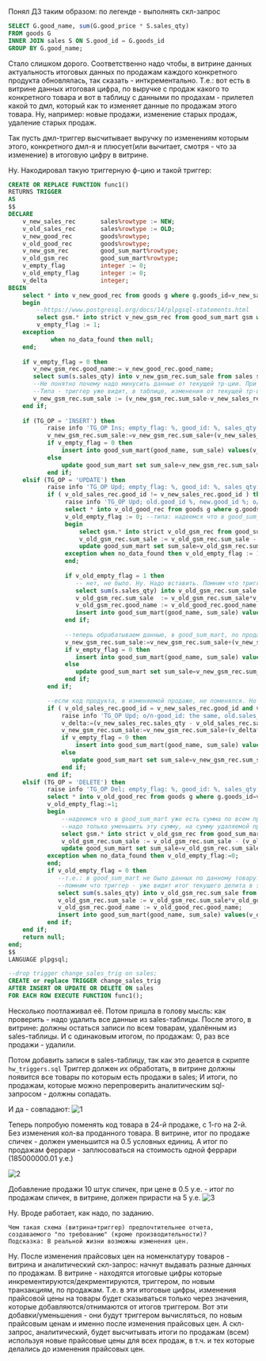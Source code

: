 Понял ДЗ таким образом: по легенде - выполнять скл-запрос
```sql
SELECT G.good_name, sum(G.good_price * S.sales_qty)
FROM goods G
INNER JOIN sales S ON S.good_id = G.goods_id
GROUP BY G.good_name;
```

Стало слишком дорого.
Соответственно надо чтобы, в витрине данных актуальность итоговых данных по продажам каждого конкретного продукта обновлялась, так сказать - инткрементально.
Т.е.: вот есть в витрине данных итоговая цифра, по выручке с продаж какого то конкретного товара и вот в таблицу с данными по продахам - прилетел какой то дмл, который как то изменяет данные по продажам этого товара.
Ну, например: новые продажи, изменение старых продаж, удаление старых продаж.

Так пусть дмл-триггер высчитывает выручку по изменениям которым этого, конкретного дмл-я и плюсует(или вычитает, смотря - что за изменение) в итоговую цифру в витрине.

Ну. Накодировал такую триггерную ф-цию и такой триггер:
```sql
CREATE OR REPLACE FUNCTION func1() 
RETURNS TRIGGER
AS
$$
DECLARE
    v_new_sales_rec       sales%rowtype := NEW;
    v_old_sales_rec       sales%rowtype := OLD;
    v_new_good_rec        goods%rowtype;
    v_old_good_rec        goods%rowtype;
    v_new_gsm_rec         good_sum_mart%rowtype;
    v_old_gsm_rec         good_sum_mart%rowtype;
    v_empty_flag          integer := 0;
    v_old_empty_flag      integer := 0;
    v_delta               integer;
BEGIN
    select * into v_new_good_rec from goods g where g.goods_id=v_new_sales_rec.good_id;
    begin
        --https://www.postgresql.org/docs/14/plpgsql-statements.html
        select gsm.* into strict v_new_gsm_rec from good_sum_mart gsm where gsm.good_name=v_new_good_rec.good_name;
        v_empty_flag := 1;
    exception
            when no_data_found then null;
    end;
    
    if v_empty_flag = 0 then
       v_new_gsm_rec.good_name:= v_new_good_rec.good_name;
       select sum(s.sales_qty) into v_new_gsm_rec.sum_sale from sales s where s.good_id=v_new_sales_rec.good_id;
       --Не понятно почему надо минусить данные от текущей тр-ции. При том что она - ещё не закоммитилась. 
       --Типа - триггер уже видит, в таблице, изменения от текущей тр-ции?
       v_new_gsm_rec.sum_sale := (v_new_gsm_rec.sum_sale-v_new_sales_rec.sales_qty)*v_new_good_rec.good_price;
    end if;
    
    if (TG_OP = 'INSERT') then
           raise info 'TG_OP Ins; empty_flag: %, good_id: %, sales_qty: %, price: %;', v_empty_flag, v_new_sales_rec.good_id, v_new_sales_rec.sales_qty, v_new_good_rec.good_price; 
           v_new_gsm_rec.sum_sale:=v_new_gsm_rec.sum_sale+(v_new_sales_rec.sales_qty*v_new_good_rec.good_price);
           if v_empty_flag = 0 then
               insert into good_sum_mart(good_name, sum_sale) values(v_new_gsm_rec.good_name, v_new_gsm_rec.sum_sale);
           else
               update good_sum_mart set sum_sale=v_new_gsm_rec.sum_sale where good_name=v_new_gsm_rec.good_name;
           end if;
    elsif (TG_OP = 'UPDATE') then
           raise info 'TG_OP Upd; empty_flag: %, good_id: %, sales_qty: %, price: %;', v_empty_flag, v_new_sales_rec.good_id, v_new_sales_rec.sales_qty, v_new_good_rec.good_price; 
           if ( v_old_sales_rec.good_id != v_new_sales_rec.good_id ) then
                raise info 'TG_OP Upd; old.good_id %, new.good_id %; o/n sales_qty: the same', v_old_sales_rec.good_id, v_new_sales_rec.good_id;
                select * into v_old_good_rec from goods g where g.goods_id=v_old_sales_rec.good_id;
                v_old_empty_flag := 0; --типа: надеемся что в good_sum_mart - уже есть строка с данными по старому продукту.
                begin
                    select gsm.* into strict v_old_gsm_rec from good_sum_mart gsm where gsm.good_name=v_old_good_rec.good_name;
                    v_old_gsm_rec.sum_sale := v_old_gsm_rec.sum_sale - (v_old_sales_rec.sales_qty*v_old_good_rec.good_price);
                    update good_sum_mart set sum_sale=v_old_gsm_rec.sum_sale where good_name=v_old_gsm_rec.good_name;
                exception when no_data_found then v_old_empty_flag := 1;
                end;
                
                if v_old_empty_flag = 1 then
                   -- нет, не было. Ну. Надо вставить. Помним что триггер: уже видит результат выполнения апдейта над sales;
                   select sum(s.sales_qty) into v_old_gsm_rec.sum_sale from sales s where s.good_id=v_old_sales_rec.good_id;
                   v_old_gsm_rec.sum_sale  := v_old_gsm_rec.sum_sale*v_old_good_rec.good_price;
                   v_old_gsm_rec.good_name := v_old_good_rec.good_name;
                   insert into good_sum_mart(good_name, sum_sale) values(v_old_gsm_rec.good_name, v_old_gsm_rec.sum_sale);
                end if;
                
                --теперь обрабатываем данные, в good_sum_mart, по продаже по продукту с новым good_id;
                v_new_gsm_rec.sum_sale:=v_new_gsm_rec.sum_sale+(v_new_sales_rec.sales_qty*v_new_good_rec.good_price);
                if v_empty_flag = 0 then
                   insert into good_sum_mart(good_name, sum_sale) values(v_new_gsm_rec.good_name, v_new_gsm_rec.sum_sale);
                else
                   update good_sum_mart set sum_sale=v_new_gsm_rec.sum_sale where good_name=v_new_gsm_rec.good_name;
                end if;
           end if;

           --если код продукта, в изменяемой продаже, не поменялся. Но поменялось кол-во проданного продукта.
           if ( v_old_sales_rec.good_id = v_new_sales_rec.good_id and v_old_sales_rec.sales_qty != v_new_sales_rec.sales_qty ) then
               raise info 'TG_OP Upd; o/n-good_id: the same, old.sales_qty: %, new.sales_qty: %', v_old_sales_rec.sales_qty, v_new_sales_rec.sales_qty;
               v_delta:=(v_new_sales_rec.sales_qty - v_old_sales_rec.sales_qty);
               v_new_gsm_rec.sum_sale:=v_new_gsm_rec.sum_sale+(v_delta*v_new_good_rec.good_price);
               if v_empty_flag = 0 then
                   insert into good_sum_mart(good_name, sum_sale) values(v_new_gsm_rec.good_name, v_new_gsm_rec.sum_sale);
               else
                  update good_sum_mart set sum_sale=v_new_gsm_rec.sum_sale where good_name=v_new_gsm_rec.good_name;
               end if;
           end if;
    elsif (TG_OP = 'DELETE') then
           raise info 'TG_OP Del; empty_flag: %, good_id: %, sales_qty: %', v_empty_flag, v_old_sales_rec.good_id, v_old_sales_rec.sales_qty; 
           select * into v_old_good_rec from goods g where g.goods_id=v_old_sales_rec.good_id;
           v_old_empty_flag:=1;
           begin
               --надеемся что в good_sum_mart уже есть сумма по всем продажам данного товара.
               --надо только уменьшить эту сумму, на сумму удаляемой продажи.
               select gsm.* into strict v_old_gsm_rec from good_sum_mart gsm where gsm.good_name=v_old_good_rec.good_name;
               v_old_gsm_rec.sum_sale := v_old_gsm_rec.sum_sale - (v_old_sales_rec.sales_qty*v_old_good_rec.good_price);
               update good_sum_mart set sum_sale=v_old_gsm_rec.sum_sale where good_name=v_old_gsm_rec.good_name;
           exception when no_data_found then v_old_empty_flag:=0;
           end; 
           if v_old_empty_flag = 0 then
              --т.е.: в good_sum_mart не было данных по данному товару. Ну. Надо вставить.
              --помним что триггер - уже видит итог текущего делита в sales;
              select sum(s.sales_qty) into v_old_gsm_rec.sum_sale from sales s where s.good_id=v_old_sales_rec.good_id;
              v_old_gsm_rec.sum_sale := v_old_gsm_rec.sum_sale*v_old_good_rec.good_price;
              v_old_gsm_rec.good_name := v_old_good_rec.good_name;
              insert into good_sum_mart(good_name, sum_sale) values(v_old_gsm_rec.good_name, v_old_gsm_rec.sum_sale);
           end if;
    end if;
    return null;
end;
$$
LANGUAGE plpgsql;
```

```sql
--drop trigger change_sales_trig on sales;
CREATE or replace TRIGGER change_sales_trig
AFTER INSERT OR UPDATE OR DELETE ON sales
FOR EACH ROW EXECUTE FUNCTION func1();
```

Несколько поотлаживал её.
Потом пришла в голову мысль: как проверить - надо удалить все данные из sales-таблицы.
После этого, в витрине: должны остаться записи по всем товарам, удалённым из sales-таблицы.
И с одинаковым итогом, по продажам: 0, раз все продажи - удалили.

Потом добавить записи в sales-таблицу, так как это деается в скрипте `hw_triggers.sql`
Триггер должен их обработать, в витрине должны появится все товары по которым есть продажи в sales;
И итоги, по продажам, которые можно перепроверить аналитическим sql-запросом - должны сопадать.

И да - совпадают:
![1](/HomeWorks/Lesson23/1.png)

Теперь попробую поменять код товара в 24-й продаже, с 1-го на 2-й.
Без изменения кол-ва проданного товара.
В витрине, итог по продаже спичек - должен уменьшится на 0.5 условных единиц.
А итог по продажам феррари - заплюсоваться на стоимость одной феррари (185000000.01 у.е.)

![2](/HomeWorks/Lesson23/2.png)

Добавление продажи 10 штук спичек, при цене в 0.5 у.е. - итог по продажам спичек, в витрине, должен прирасти на 5 у.е.
![3](/HomeWorks/Lesson23/3.png)

Ну. Вроде работает, как надо, по заданию.

```
Чем такая схема (витрина+триггер) предпочтительнее отчета, создаваемого "по требованию" (кроме производительности)?
Подсказка: В реальной жизни возможны изменения цен.
```

Ну. После изменения прайсовых цен на номенклатуру товаров - витрина и аналитический скл-запрос: начнут выдавать разные данных по продажам.
В витрине - находятся итоговые цифры которые инкрементируются/декрментируются, триггером, по новым транзакциям, по продажам.
Т.е. в эти итоговые цифры, изменения прайсовой цены на товары будет сказываться только через значения, которые добавляются/отнимаются от итогов триггером.
Вот эти добавки/уменьшения - они будут триггером вычисляться, по новым прайсовым ценам и именно после изменения прайсовых цен.
А скл-запрос, аналитический, будет высчитывать итоги по продажам (всем) используя новые прайсовые цены для всех продаж, в т.ч. и тех которые делались до изменения прайсовых цен.
